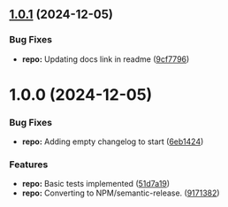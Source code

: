## [1.0.1](https://github.com/WithOneVisionTechnologies/await-helper/compare/v1.0.0...v1.0.1) (2024-12-05)


### Bug Fixes

* **repo:** Updating docs link in readme ([9cf7796](https://github.com/WithOneVisionTechnologies/await-helper/commit/9cf7796ca2a47730b7d3ad58e8d567249cfb601a))

# 1.0.0 (2024-12-05)


### Bug Fixes

* **repo:** Adding empty changelog to start ([6eb1424](https://github.com/WithOneVisionTechnologies/await-helper/commit/6eb14244d02d352d6b8e4f2b2767112866261f55))


### Features

* **repo:** Basic tests implemented ([51d7a19](https://github.com/WithOneVisionTechnologies/await-helper/commit/51d7a19e020619b283d2d9d99b5d2993b09e7df8))
* **repo:** Converting to NPM/semantic-release. ([9171382](https://github.com/WithOneVisionTechnologies/await-helper/commit/91713828cde62f2ba14508762ff5301c8702b7ab))
